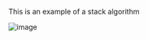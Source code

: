 This is an example of a stack algorithm


![image](https://github.com/CaioLariel/stackExample/assets/112914813/ccd9bbe1-a93c-4770-a05c-38f1a005c82c)
